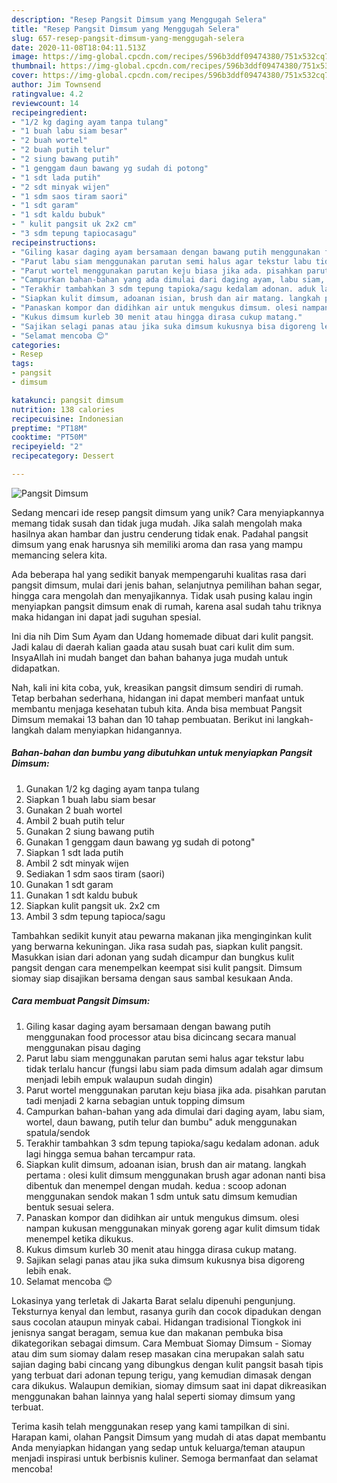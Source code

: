 ```yaml
---
description: "Resep Pangsit Dimsum yang Menggugah Selera"
title: "Resep Pangsit Dimsum yang Menggugah Selera"
slug: 657-resep-pangsit-dimsum-yang-menggugah-selera
date: 2020-11-08T18:04:11.513Z
image: https://img-global.cpcdn.com/recipes/596b3ddf09474380/751x532cq70/pangsit-dimsum-foto-resep-utama.jpg
thumbnail: https://img-global.cpcdn.com/recipes/596b3ddf09474380/751x532cq70/pangsit-dimsum-foto-resep-utama.jpg
cover: https://img-global.cpcdn.com/recipes/596b3ddf09474380/751x532cq70/pangsit-dimsum-foto-resep-utama.jpg
author: Jim Townsend
ratingvalue: 4.2
reviewcount: 14
recipeingredient:
- "1/2 kg daging ayam tanpa tulang"
- "1 buah labu siam besar"
- "2 buah wortel"
- "2 buah putih telur"
- "2 siung bawang putih"
- "1 genggam daun bawang yg sudah di potong"
- "1 sdt lada putih"
- "2 sdt minyak wijen"
- "1 sdm saos tiram saori"
- "1 sdt garam"
- "1 sdt kaldu bubuk"
- " kulit pangsit uk 2x2 cm"
- "3 sdm tepung tapiocasagu"
recipeinstructions:
- "Giling kasar daging ayam bersamaan dengan bawang putih menggunakan food processor atau bisa dicincang secara manual menggunakan pisau daging"
- "Parut labu siam menggunakan parutan semi halus agar tekstur labu tidak terlalu hancur (fungsi labu siam pada dimsum adalah agar dimsum menjadi lebih empuk walaupun sudah dingin)"
- "Parut wortel menggunakan parutan keju biasa jika ada. pisahkan parutan tadi menjadi 2 karna sebagian untuk topping dimsum"
- "Campurkan bahan-bahan yang ada dimulai dari daging ayam, labu siam, wortel, daun bawang, putih telur dan bumbu&#34; aduk menggunakan spatula/sendok"
- "Terakhir tambahkan 3 sdm tepung tapioka/sagu kedalam adonan. aduk lagi hingga semua bahan tercampur rata."
- "Siapkan kulit dimsum, adoanan isian, brush dan air matang. langkah pertama : olesi kulit dimsum menggunakan brush agar adonan nanti bisa dibentuk dan menempel dengan mudah. kedua : scoop adonan menggunakan sendok makan 1 sdm untuk satu dimsum kemudian bentuk sesuai selera."
- "Panaskan kompor dan didihkan air untuk mengukus dimsum. olesi nampan kukusan menggunakan minyak goreng agar kulit dimsum tidak menempel ketika dikukus."
- "Kukus dimsum kurleb 30 menit atau hingga dirasa cukup matang."
- "Sajikan selagi panas atau jika suka dimsum kukusnya bisa digoreng lebih enak."
- "Selamat mencoba 😊"
categories:
- Resep
tags:
- pangsit
- dimsum

katakunci: pangsit dimsum 
nutrition: 138 calories
recipecuisine: Indonesian
preptime: "PT18M"
cooktime: "PT50M"
recipeyield: "2"
recipecategory: Dessert

---
```



![Pangsit Dimsum](https://img-global.cpcdn.com/recipes/596b3ddf09474380/751x532cq70/pangsit-dimsum-foto-resep-utama.jpg)

Sedang mencari ide resep pangsit dimsum yang unik? Cara menyiapkannya memang tidak susah dan tidak juga mudah. Jika salah mengolah maka hasilnya akan hambar dan justru cenderung tidak enak. Padahal pangsit dimsum yang enak harusnya sih memiliki aroma dan rasa yang mampu memancing selera kita.

Ada beberapa hal yang sedikit banyak mempengaruhi kualitas rasa dari pangsit dimsum, mulai dari jenis bahan, selanjutnya pemilihan bahan segar, hingga cara mengolah dan menyajikannya. Tidak usah pusing kalau ingin menyiapkan pangsit dimsum enak di rumah, karena asal sudah tahu triknya maka hidangan ini dapat jadi suguhan spesial.

Ini dia nih Dim Sum Ayam dan Udang homemade dibuat dari kulit pangsit. Jadi kalau di daerah kalian gaada atau susah buat cari kulit dim sum. InsyaAllah ini mudah banget dan bahan bahanya juga mudah untuk didapatkan.


Nah, kali ini kita coba, yuk, kreasikan pangsit dimsum sendiri di rumah. Tetap berbahan sederhana, hidangan ini dapat memberi manfaat untuk membantu menjaga kesehatan tubuh kita. Anda bisa membuat Pangsit Dimsum memakai 13 bahan dan 10 tahap pembuatan. Berikut ini langkah-langkah dalam menyiapkan hidangannya.

<!--inarticleads1-->

##### Bahan-bahan dan bumbu yang dibutuhkan untuk menyiapkan Pangsit Dimsum:

1. Gunakan 1/2 kg daging ayam tanpa tulang
1. Siapkan 1 buah labu siam besar
1. Gunakan 2 buah wortel
1. Ambil 2 buah putih telur
1. Gunakan 2 siung bawang putih
1. Gunakan 1 genggam daun bawang yg sudah di potong&#34;
1. Siapkan 1 sdt lada putih
1. Ambil 2 sdt minyak wijen
1. Sediakan 1 sdm saos tiram (saori)
1. Gunakan 1 sdt garam
1. Gunakan 1 sdt kaldu bubuk
1. Siapkan  kulit pangsit uk. 2x2 cm
1. Ambil 3 sdm tepung tapioca/sagu


Tambahkan sedikit kunyit atau pewarna makanan jika menginginkan kulit yang berwarna kekuningan. Jika rasa sudah pas, siapkan kulit pangsit. Masukkan isian dari adonan yang sudah dicampur dan bungkus kulit pangsit dengan cara menempelkan keempat sisi kulit pangsit. Dimsum siomay siap disajikan bersama dengan saus sambal kesukaan Anda. 

<!--inarticleads2-->

##### Cara membuat Pangsit Dimsum:

1. Giling kasar daging ayam bersamaan dengan bawang putih menggunakan food processor atau bisa dicincang secara manual menggunakan pisau daging
1. Parut labu siam menggunakan parutan semi halus agar tekstur labu tidak terlalu hancur (fungsi labu siam pada dimsum adalah agar dimsum menjadi lebih empuk walaupun sudah dingin)
1. Parut wortel menggunakan parutan keju biasa jika ada. pisahkan parutan tadi menjadi 2 karna sebagian untuk topping dimsum
1. Campurkan bahan-bahan yang ada dimulai dari daging ayam, labu siam, wortel, daun bawang, putih telur dan bumbu&#34; aduk menggunakan spatula/sendok
1. Terakhir tambahkan 3 sdm tepung tapioka/sagu kedalam adonan. aduk lagi hingga semua bahan tercampur rata.
1. Siapkan kulit dimsum, adoanan isian, brush dan air matang. langkah pertama : olesi kulit dimsum menggunakan brush agar adonan nanti bisa dibentuk dan menempel dengan mudah. kedua : scoop adonan menggunakan sendok makan 1 sdm untuk satu dimsum kemudian bentuk sesuai selera.
1. Panaskan kompor dan didihkan air untuk mengukus dimsum. olesi nampan kukusan menggunakan minyak goreng agar kulit dimsum tidak menempel ketika dikukus.
1. Kukus dimsum kurleb 30 menit atau hingga dirasa cukup matang.
1. Sajikan selagi panas atau jika suka dimsum kukusnya bisa digoreng lebih enak.
1. Selamat mencoba 😊


Lokasinya yang terletak di Jakarta Barat selalu dipenuhi pengunjung. Teksturnya kenyal dan lembut, rasanya gurih dan cocok dipadukan dengan saus cocolan ataupun minyak cabai. Hidangan tradisional Tiongkok ini jenisnya sangat beragam, semua kue dan makanan pembuka bisa dikategorikan sebagai dimsum. Cara Membuat Siomay Dimsum - Siomay atau dim sum siomay dalam resep masakan cina merupakan salah satu sajian daging babi cincang yang dibungkus dengan kulit pangsit basah tipis yang terbuat dari adonan tepung terigu, yang kemudian dimasak dengan cara dikukus. Walaupun demikian, siomay dimsum saat ini dapat dikreasikan menggunakan bahan lainnya yang halal seperti siomay dimsum yang terbuat. 

Terima kasih telah menggunakan resep yang kami tampilkan di sini. Harapan kami, olahan Pangsit Dimsum yang mudah di atas dapat membantu Anda menyiapkan hidangan yang sedap untuk keluarga/teman ataupun menjadi inspirasi untuk berbisnis kuliner. Semoga bermanfaat dan selamat mencoba!
